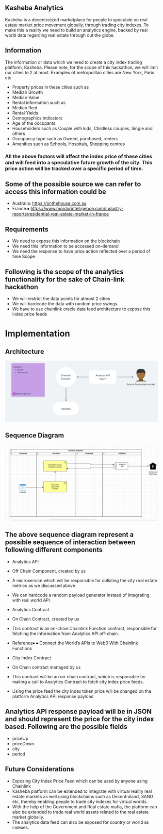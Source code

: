 ## Kasheba Analytics
Kasheba is a decentralized marketplace for people to speculate on real estate market price movement globally, through trading city indexes. To make this a reality we need to build an analytics engine, backed by real world data regarding real estate through out the globe.

## Information
The information or data which we need to create a city index trading platform, Kasheba. Please note, for the scope of this hackathon, we will limit our cities to 2 at most. Examples of metropolitan cities are New York, Paris etc
-	Property prices in these cities such as
-	Median Growth
-	Median Value
-	Rental information such as
-	Median Rent
-	Rental Yields
-	Demographics indicators
-	Age of the occupants
-	Householders such as Couple with kids, Childless couples, Single and others
-	Occupancy type such as Owned, purchased, renters
-	Amenities such as Schools, Hospitals, Shopping centres

### All the above factors will affect the index price of these cities and will feed into a speculative future growth of the city. This price action will be tracked over a specific period of time.

## Some of the possible source we can refer to access this information could be
-	Australia: https://onthehouse.com.au
-	France:⦁	 https://www.mordorintelligence.com/industry-reports/residential-real-estate-market-in-france

## Requirements
-	We need to expose this information on the blockchain
-	We need this information to be accessed on-demand
-	We need the response to have price action reflected over a period of time
Scope

## Following is the scope of the analytics functionality for the sake of Chain-link hackathon
-	We will restrict the data points for atmost 2 cities
-	We will hardcode the data with random price swings.
-	We have to use chainlink oracle data feed architecture to expose this index price feeds

# Implementation

## Architecture
<p align="center" width="100%">
  <img src="./diagrams/AnalyticsAPIArchitecture.png" alt="site"/>
</p>

## Sequence Diagram
<p align="center" width="100%">
  <img src="./diagrams/AnalyticsAPISequenceDiagram.png" alt="site"/>
</p>
 


## The above sequence diagram represent a possible sequence of interaction between following different components
-	Analytics API
-	Off Chain Component, created by us
-	A microservice which will be responsible for collating the city real estate metrics as we discussed above
-	We can hardcode a random payload generator instead of integrating with real world API
-	Analytics Contract
-	On Chain Contract, created by us
-	This contract is an on-chain Chainlink Function contract, responsible for fetching the information from Analytics API off-chain.

-	Reference⦁	 ⦁	Connect the World’s APIs to Web3 With Chainlink Functions
-	City Index Contract
-	On Chain contract managed by us
-	This contract will be an on-chain contract, which is responsible for making a call to Analytics Contract to fetch city index price feeds.

-	Using the price feed the city index token price will be changed on the platform
Analytics API response payload

## Analytics API response payload will be in JSON and should represent the price for the city index based. Following are the possible fields
-	priceUp
-	priceDown
-	city
-	period

## Future Considerations
-	Exposing City Index Price Feed which can be used by anyone using Chainlink
-	Kasheba platform can be extended to integrate with virtual reality real estate markets as well using blockchains such as Decentraland, SAND etc, thereby enabling people to trade city indexes for virtual worlds.
-	With the help of the Government and Real estate mafia, the platform can also be extended to trade real world assets related to the real estate market globally.
-	The analytics data feed can also be exposed for country or world as indexes.
